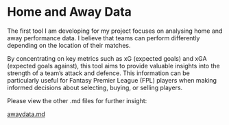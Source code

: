 # Home and Away Data

The first tool I am developing for my project focuses on analysing home and away performance data. I believe that teams can perform differently depending on the location of their matches. 

By concentrating on key metrics such as xG (expected goals) and xGA (expected goals against), this tool aims to provide valuable insights into the strength of a team’s attack and defence. This information can be particularly useful for Fantasy Premier League (FPL) players when making informed decisions about selecting, buying, or selling players.

Please view the other .md files for further insight:

[awaydata.md](awaydata.md)
